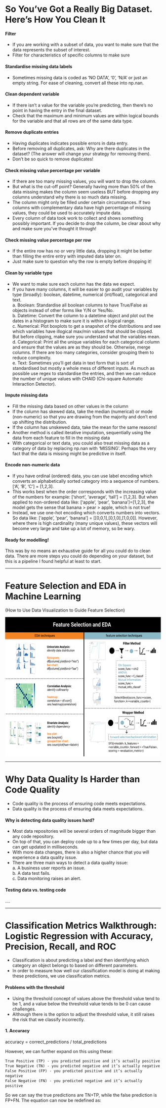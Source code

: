 # So You’ve Got a Really Big Dataset. Here’s How You Clean It

#### Filter
- If you are working with a subset of data, you want to make sure that the data represents the subset of interest. 
- Filter for characteristics of specific columns to make sure

#### Standardise missing data labels
- Sometimes missing data is coded as ‘NO DATA’, ‘0’, ‘N/A’ or just an empty string. For ease of cleaning, convert all these into np.nan.

#### Clean dependent variable
- If there isn’t a value for the variable you’re predicting, then there’s no point in having the entry in the final dataset. 
- Check that the maximum and minimum values are within logical bounds for the variable and that all rows are of the same data type.

#### Remove duplicate entries
- Having duplicates indicates possible errors in data entry. 
- Before removing all duplicates, ask: Why are there duplicates in the dataset? (The answer will change your strategy for removing them).
- Don’t be so quick to remove duplicates!

#### Check missing value percentage per variable
- If there are too many missing values, you will want to drop the column. 
- But what is the cut-off point? Generally having more than 50% of the data missing makes the column seem useless BUT before dropping any columns understand why there is so much data missing.
- The column might only be filled under certain circumstances.  If two columns with complementary data have high percentage of missing values, they could be used to accurately impute data.
- Every column of data took work to collect and shows something possibly important. If you decide to drop the column, be clear about why and make sure you’ve thought it through!

#### Check missing value percentage per row
- If the entire row has no or very little data, dropping it might be better than filling the entire entry with imputed data later on. 
- Just make sure to question why the row is empty before dropping it!

#### Clean by variable type
- We want to make sure each column has the data we expect.
- If you have many columns, it will be easier to go audit your variables by type (broadly): boolean, datetime, numerical (int/float), categorical and text. <br/>
a. Boolean: Standardise all boolean columns to have True/False as objects instead of other forms like Y/N or Yes/No.<br/>
b. Datetime: Convert the column to a datetime object and plot out the dates in a histogram to make sure it is within a logical range. <br/>
c. Numerical: Plot boxplots to get a snapshot of the distributions and see which variables have illogical max/min values that should be clipped. But before clipping, make sure you understand what the variables mean. <br/>
d. Categorical: Print all the unique variables for each categorical column and ensure that the values are as they should be. Otherwise, merge columns. If there are too many categories, consider grouping them to reduce complexity. <br/>
e. Text: Sometimes you’ll get data in text form that is sort of standardised but mostly a whole mess of different inputs. As much as possible use regex to standardise the entries, and then we can reduce the number of unique values with CHAID (Chi-square Automatic Interaction Detector). <br/>

#### Impute missing data
- Fill the missing data based on other values in the column
- If the column has skewed data, take the median (numerical) or mode (non-numeric) so that you are drawing from the majority and don’t end up shifting the distribution. 
- If the column has unskewed data, take the mean for the same reasons!
- Another method is called iterative imputation, sequentially using the data from each feature to fill in the missing data
- With categorical or text data, you could also treat missing data as a category of data by replacing np.nan with ‘MISSING’. Perhaps the very fact that the data is missing might be predictive in itself.

#### Encode non-numeric data
- If you have ordinal (ordered) data, you can use label encoding which converts an alphabetically sorted category into a sequence of numbers. [‘A’, ‘B’, ‘C’] = [1,2,3].
- This works best when the order corresponds with the increasing value of the numbers for example: [‘short’, ‘average’, ‘tall’] = [1,2,3]. But when applied to non-ordered data like: [‘apple’, ‘pear’, ‘banana’]=[1,2,3], the model gets the sense that banana > pear > apple, which is not true!
- Instead, we use one-hot encoding which converts numbers into vectors. So data like: [‘apple’, ‘pear’, ‘banana’] = [[0,0,1],[0,1,0],[1,0,0]]. However, where there is high cardinality (many unique values), these vectors will become very large and take up a lot of memory, so be wary.

#### Ready for modelling!
This was by no means an exhaustive guide for all you could do to clean data. There are more steps you could do depending on your dataset, but this is a pipeline I found helpful at least to start.

--------------------

# Feature Selection and EDA in Machine Learning
(How to Use Data Visualization to Guide Feature Selection)

<p align="center">
  <img src="https://github.com/akimwong/1_OnPremise/blob/main/Journey/002/articles/EdaAndFeatureSelectionTechniques.png" width="800" height="450">
</p>





-------------------

# Why Data Quality Is Harder than Code Quality
- Code quality is the process of ensuring code meets expectations. 
- Data quality is the process of ensuring data meets expectations.

#### Why is detecting data quality issues hard?
- Most data repositories will be several orders of magnitude bigger than any code repository. 
- On top of that, you can deploy code up to a few times per day, but data can get updated in milliseconds. 
- With more data changes, there is also a higher chance that you will experience a data quality issue.
- There are three main ways to detect a data quality issue: <br/>
a. A business user reports an issue. <br/>
b. A data test fails. <br/>
c. Data monitoring raises an alert. <br/>

#### Testing data vs. testing code
....

----------------------

# Classification Metrics Walkthrough: Logistic Regression with Accuracy, Precision, Recall, and ROC
- Classification is about predicting a label and then identifying which category an object belongs to based on different parameters.
- In order to measure how well our classification model is doing at making these predictions, we use classification metrics. 

#### Problems with the threshold
- Using the threshold concept of values above the threshold value tend to be 1, and a value below the threshold value tends to be 0 can cause challenges.
- Although there is the option to adjust the threshold value, it still raises the risk that we classify incorrectly.

#### 1. Accuracy
accuracy = correct_predictions / total_predictions

However, we can further expand on this using these:

    True Positive (TP) - you predicted positive and it’s actually positive 
    True Negative (TN) - you predicted negative and it’s actually negative
    False Positive (FP) - you predicted positive and it’s actually negative
    False Negative (FN) - you predicted negative and it’s actually positive  

So we can say the true predictions are TN+TP, while the false prediction is FP+FN. The equation can now be redefined as:
 

